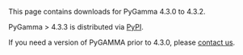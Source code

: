 This page contains downloads for PyGamma 4.3.0 to 4.3.2. 

PyGamma > 4.3.3 is distributed via [PyPI](https://pypi.python.org/pypi/pygamma).

If you need a version of PyGAMMA prior to 4.3.0, please [contact us](/wiki:Contact/).
